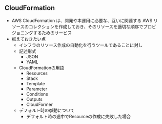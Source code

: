 ## CloudFormation
* AWS CloudFormation は、開発や本運用に必要な、互いに関連する AWS リソースのコレクションを作成しておき、そのリソースを適切な順序でプロビジョニングするためのサービス
* 抑えておきたい点
  * インフラのリソース作成の自動化を行うツールであることに対し
  * 記述形式
    * JSON
    * YAML
  * CloudFormationの用語
    * Resources
    * Stack
    * Template
    * Parameter
    * Conditions
    * Outputs
    * CloudFormer
  * デフォルト時の挙動について
    * デフォルト時の途中でResourceの作成に失敗した場合